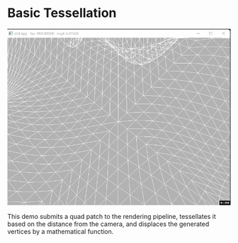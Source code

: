 # Basic Tessellation

![demo](images/demo.gif)

This demo submits a quad patch to the rendering pipeline, tessellates it based on the distance from the camera, and displaces the generated vertices by a mathematical function.





